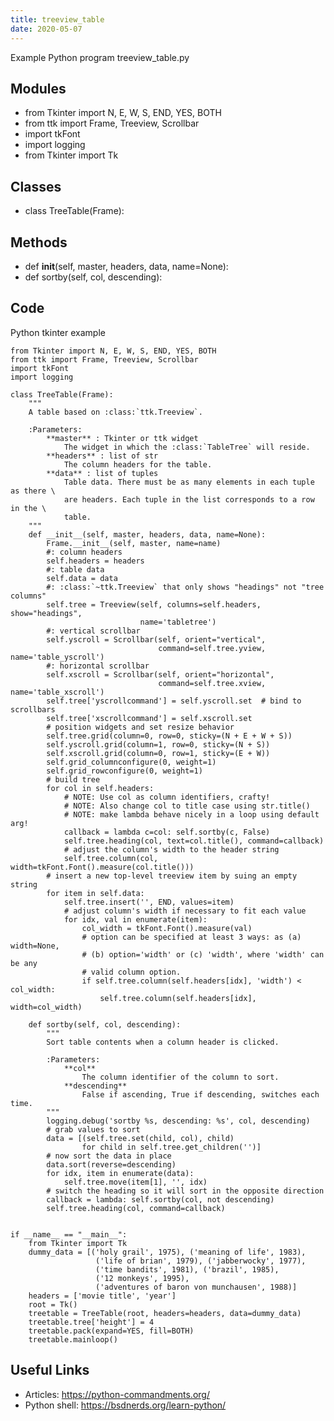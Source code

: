 ```yaml
---
title: treeview_table
date: 2020-05-07
---
```

Example Python program treeview_table.py

## Modules

* from Tkinter import N, E, W, S, END, YES, BOTH
* from ttk import Frame, Treeview, Scrollbar
* import tkFont
* import logging
* from Tkinter import Tk

## Classes

* class TreeTable(Frame):

## Methods

* def __init__(self, master, headers, data, name=None):
* def sortby(self, col, descending):

## Code

Python tkinter example

    from Tkinter import N, E, W, S, END, YES, BOTH
    from ttk import Frame, Treeview, Scrollbar
    import tkFont
    import logging
    
    class TreeTable(Frame):
        """
        A table based on :class:`ttk.Treeview`.
    
        :Parameters:
            **master** : Tkinter or ttk widget
                The widget in which the :class:`TableTree` will reside.
            **headers** : list of str
                The column headers for the table.
            **data** : list of tuples
                Table data. There must be as many elements in each tuple as there \
                are headers. Each tuple in the list corresponds to a row in the \
                table.
        """
        def __init__(self, master, headers, data, name=None):
            Frame.__init__(self, master, name=name)
            #: column headers
            self.headers = headers
            #: table data
            self.data = data
            #: :class:`~ttk.Treeview` that only shows "headings" not "tree columns"
            self.tree = Treeview(self, columns=self.headers, show="headings",
                                 name='tabletree')
            #: vertical scrollbar
            self.yscroll = Scrollbar(self, orient="vertical",
                                     command=self.tree.yview, name='table_yscroll')
            #: horizontal scrollbar
            self.xscroll = Scrollbar(self, orient="horizontal",
                                     command=self.tree.xview, name='table_xscroll')
            self.tree['yscrollcommand'] = self.yscroll.set  # bind to scrollbars
            self.tree['xscrollcommand'] = self.xscroll.set
            # position widgets and set resize behavior
            self.tree.grid(column=0, row=0, sticky=(N + E + W + S))
            self.yscroll.grid(column=1, row=0, sticky=(N + S))
            self.xscroll.grid(column=0, row=1, sticky=(E + W))
            self.grid_columnconfigure(0, weight=1)
            self.grid_rowconfigure(0, weight=1)
            # build tree
            for col in self.headers:
                # NOTE: Use col as column identifiers, crafty!
                # NOTE: Also change col to title case using str.title()
                # NOTE: make lambda behave nicely in a loop using default arg!
                callback = lambda c=col: self.sortby(c, False)
                self.tree.heading(col, text=col.title(), command=callback)
                # adjust the column's width to the header string
                self.tree.column(col, width=tkFont.Font().measure(col.title()))
            # insert a new top-level treeview item by suing an empty string
            for item in self.data:
                self.tree.insert('', END, values=item)
                # adjust column's width if necessary to fit each value
                for idx, val in enumerate(item):
                    col_width = tkFont.Font().measure(val)
                    # option can be specified at least 3 ways: as (a) width=None,
                    # (b) option='width' or (c) 'width', where 'width' can be any
                    # valid column option.
                    if self.tree.column(self.headers[idx], 'width') < col_width:
                        self.tree.column(self.headers[idx], width=col_width)
    
        def sortby(self, col, descending):
            """
            Sort table contents when a column header is clicked.
    
            :Parameters:
                **col**
                    The column identifier of the column to sort.
                **descending**
                    False if ascending, True if descending, switches each time.
            """
            logging.debug('sortby %s, descending: %s', col, descending)
            # grab values to sort
            data = [(self.tree.set(child, col), child)
                    for child in self.tree.get_children('')]
            # now sort the data in place
            data.sort(reverse=descending)
            for idx, item in enumerate(data):
                self.tree.move(item[1], '', idx)
            # switch the heading so it will sort in the opposite direction
            callback = lambda: self.sortby(col, not descending)
            self.tree.heading(col, command=callback)
    
    
    if __name__ == "__main__":
        from Tkinter import Tk
        dummy_data = [('holy grail', 1975), ('meaning of life', 1983),
                       ('life of brian', 1979), ('jabberwocky', 1977),
                       ('time bandits', 1981), ('brazil', 1985),
                       ('12 monkeys', 1995),
                       ('adventures of baron von munchausen', 1988)]
        headers = ['movie title', 'year']
        root = Tk()
        treetable = TreeTable(root, headers=headers, data=dummy_data)
        treetable.tree['height'] = 4
        treetable.pack(expand=YES, fill=BOTH)
        treetable.mainloop()

## Useful Links

- Articles: https://python-commandments.org/
- Python shell: https://bsdnerds.org/learn-python/
